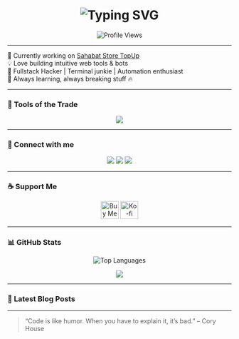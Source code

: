 <h1 align="center">
  <img src="https://readme-typing-svg.herokuapp.com?font=Fira+Code&duration=3000&pause=500&color=00FF00&center=true&vCenter=true&lines=Hi+%F0%9F%91%8B%2C+I'm+KUPIE;Frontend+Developer+from+Indonesia;Welcome+to+My+Terminal..." alt="Typing SVG">
</h1>

<div align="center">
  <img src="https://komarev.com/ghpvc/?username=kupieaceh&label=Profile%20views&color=0e75b6&style=flat" alt="Profile Views" />
</div>

---

🧠 Currently working on [Sahabat Store TopUp](https://sahabatstoretopup.com)  
💡 Love building intuitive web tools & bots  
🔌 Fullstack Hacker | Terminal junkie | Automation enthusiast  
🎯 Always learning, always breaking stuff 🔥  

---

### 🧰 Tools of the Trade  
<p align="center">
  <img src="https://skillicons.dev/icons?i=js,ts,html,css,php,python,java,go,nodejs,react,vue,laravel,django,codeigniter,mysql,postgresql,mongodb,sqlite,dotnet,androidstudio,arduino,git,docker,aws,gcp,oracle,ps" />
</p>

---

### 📡 Connect with me  
<p align="center">
  <a href="https://dev.to/kadevs"><img src="https://img.shields.io/badge/Dev.to-%2312100E.svg?style=for-the-badge&logo=dev.to&logoColor=white"/></a>
  <a href="https://instagram.com/espesaboeh"><img src="https://img.shields.io/badge/Instagram-%23E4405F.svg?style=for-the-badge&logo=instagram&logoColor=white"/></a>
  <a href="https://discord.gg/.ngops"><img src="https://img.shields.io/badge/Discord-%237289DA.svg?style=for-the-badge&logo=discord&logoColor=white"/></a>
</p>

---

### ☕ Support Me  
<p align="center">
  <a href="https://www.buymeacoffee.com/jagopremium"><img src="https://cdn.buymeacoffee.com/buttons/v2/default-yellow.png" height="40" alt="Buy Me A Coffee"></a>
  <a href="https://ko-fi.com/jagopremium"><img src="https://cdn.ko-fi.com/cdn/kofi3.png?v=3" height="40" alt="Ko-fi"></a>
</p>

---

### 📊 GitHub Stats  
<p align="center">
  <img src="https://github-readme-stats.vercel.app/api/top-langs?username=kupieaceh&show_icons=true&locale=en&layout=compact&theme=radical" alt="Top Languages" />
</p>
<p align="center">
  <img src="https://github-profile-trophy.vercel.app/?username=kupieaceh&theme=matrix&margin-w=10&no-frame=true" />
</p>

---

### 📰 Latest Blog Posts
<!-- BLOG-POST-LIST:START -->
<!-- BLOG-POST-LIST:END -->

---

> “Code is like humor. When you have to explain it, it’s bad.” – Cory House


